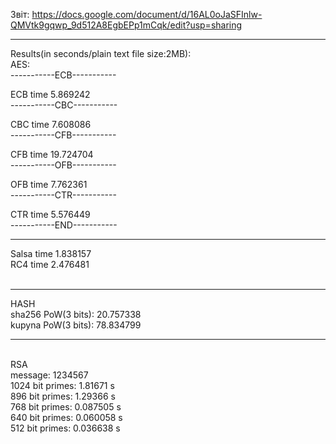 Звіт: https://docs.google.com/document/d/16AL0oJaSFInlw-QMVtk9gqwp_9d512A8EgbEPp1mCqk/edit?usp=sharing<br />

<hr>
Results(in seconds/plain text file size:2MB):<br />
AES:<br />
-----------ECB-----------<br />

ECB time 5.869242<br />
-----------CBC-----------<br />

CBC time 7.608086<br />
-----------CFB-----------<br />

CFB time 19.724704<br />
-----------OFB-----------<br />

OFB time 7.762361<br />
-----------CTR-----------<br />

CTR time 5.576449<br />
-----------END-----------<br />

<hr>
Salsa time 1.838157<br />
RC4 time 2.476481<br />
<br />
<hr>
HASH<br />
sha256 PoW(3 bits): 20.757338<br />
kupyna PoW(3 bits): 78.834799<br />
<hr>
<br />
RSA<br />
message: 1234567<br />
1024 bit primes: 1.81671 s<br />
896 bit primes:  1.29366 s<br />
768 bit primes:  0.087505 s<br />
640 bit primes:  0.060058 s<br />
512 bit primes:  0.036638 s<br />
